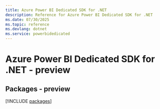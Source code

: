 ```yaml
---
title: Azure Power BI Dedicated SDK for .NET
description: Reference for Azure Power BI Dedicated SDK for .NET
ms.date: 07/30/2025
ms.topic: reference
ms.devlang: dotnet
ms.service: powerbidedicated
---
```

# Azure Power BI Dedicated SDK for .NET - preview
## Packages - preview
[!INCLUDE [packages](power-bi-dedicated-index.md)]